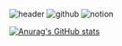 ![header](https://capsule-render.vercel.app/api?type=waving&height=200&color=6FC7E1&text=THX%20FOR%20VISITING&fontColor=ffffff&fontAlignY=40&fontSize=60&desc=wdh970616's%20github&descAlign=70&descAlignY=57)
![github](https://img.shields.io/badge/GitHub-100000?style=for-the-badge&logo=github&logoColor=white) ![notion](https://img.shields.io/badge/Notion-000000?style=for-the-badge&logo=notion&logoColor=white)

[![Anurag's GitHub stats](https://github-readme-stats.vercel.app/api?username=wdh970616&title_color=6FC7E1)](https://github.com/anuraghazra/github-readme-stats)
